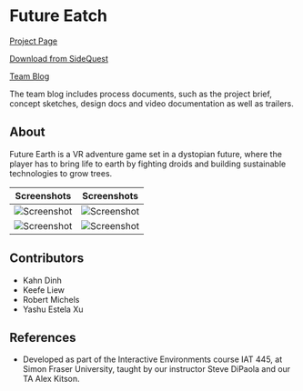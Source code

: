 # Future Eatch

[Project Page](https://rmichels.com/futureEarth)

[Download from SideQuest](https://sidequestvr.com/app/2597/future-earth)

[Team Blog](https://404teamnotfound444314077.wordpress.com/)

The team blog includes process documents, such as the project brief, concept sketches, design docs and video documentation as well as trailers.

## About

Future Earth is a VR adventure game set in a dystopian future, where the player has to bring life to earth by fighting droids and building sustainable technologies to grow trees.

| Screenshots                                                                    | Screenshots                                                                    |
| ------------------------------------------------------------------------------ | ------------------------------------------------------------------------------ |
| ![Screenshot](https://rmichels.com/assets/img/futureearth/11.jpg "Screenshot") | ![Screenshot](https://rmichels.com/assets/img/futureearth/14.jpg "Screenshot") |
| ![Screenshot](https://rmichels.com/assets/img/futureearth/19.jpg "Screenshot") | ![Screenshot](https://rmichels.com/assets/img/futureearth/20.jpg "Screenshot") |

## Contributors
* Kahn Dinh
* Keefe Liew
* Robert Michels
* Yashu Estela Xu

## References
* Developed as part of the Interactive Environments course IAT 445, at Simon Fraser University, taught by our instructor Steve DiPaola and our TA Alex Kitson.
